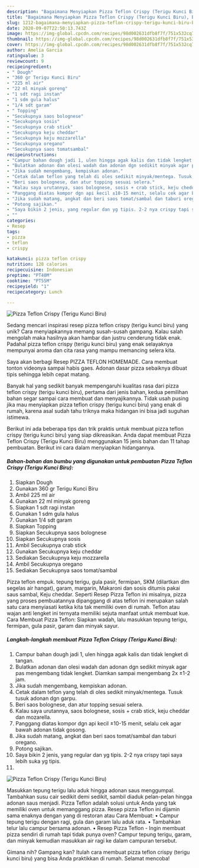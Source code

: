 ```yaml
---
description: "Bagaimana Menyiapkan Pizza Teflon Crispy (Terigu Kunci Biru), Bisa Manjain Lidah"
title: "Bagaimana Menyiapkan Pizza Teflon Crispy (Terigu Kunci Biru), Bisa Manjain Lidah"
slug: 1212-bagaimana-menyiapkan-pizza-teflon-crispy-terigu-kunci-biru-bisa-manjain-lidah
date: 2020-09-07T22:50:13.743Z
image: https://img-global.cpcdn.com/recipes/98d002631dfb8f7f/751x532cq70/pizza-teflon-crispy-terigu-kunci-biru-foto-resep-utama.jpg
thumbnail: https://img-global.cpcdn.com/recipes/98d002631dfb8f7f/751x532cq70/pizza-teflon-crispy-terigu-kunci-biru-foto-resep-utama.jpg
cover: https://img-global.cpcdn.com/recipes/98d002631dfb8f7f/751x532cq70/pizza-teflon-crispy-terigu-kunci-biru-foto-resep-utama.jpg
author: Amelia Garcia
ratingvalue: 3
reviewcount: 9
recipeingredient:
- " Dough"
- "360 gr Terigu Kunci Biru"
- "225 ml air"
- "22 ml minyak goreng"
- "1 sdt ragi instan"
- "1 sdm gula halus"
- "1/4 sdt garam"
- " Topping"
- "Secukupnya saos bolognese"
- "Secukupnya sosis"
- "Secukupnya crab stick"
- "Secukupnya keju cheddar"
- "Secukupnya keju mozzarella"
- "Secukupnya oregano"
- "Secukupnya saos tomatsambal"
recipeinstructions:
- "Campur bahan dough jadi 1, ulen hingga agak kalis dan tidak lengket di tangan."
- "Bulatkan adonan dan olesi wadah dan adonan dgn sedikit minyak agar pas mengembang tidak lengket. Diamkan sampai mengembang 2x ±1-2 jam."
- "Jika sudah mengembang, kempiskan adonan."
- "Cetak dalam teflon yang telah di oles sedikit minyak/mentega. Tusuk tusuk adonan dgn garpu."
- "Beri saos bolognese, dan atur topping sesuai selera."
- "Kalau saya urutannya, saos bolognese, sosis + crab stick, keju cheddar dan mozarella."
- "Panggang diatas kompor dgn api kecil ±10-15 menit, selalu cek agar bawah adonan tidak gosong."
- "Jika sudah matang, angkat dan beri saos tomat/sambal dan taburi oregano."
- "Potong sajikan."
- "Saya bikin 2 jenis, yang regular dan yg tipis. 2-2 nya crispy tapi saya lebih suka yg tipis."
- ""
categories:
- Resep
tags:
- pizza
- teflon
- crispy

katakunci: pizza teflon crispy 
nutrition: 128 calories
recipecuisine: Indonesian
preptime: "PT40M"
cooktime: "PT55M"
recipeyield: "1"
recipecategory: Lunch

---
```



![Pizza Teflon Crispy (Terigu Kunci Biru)](https://img-global.cpcdn.com/recipes/98d002631dfb8f7f/751x532cq70/pizza-teflon-crispy-terigu-kunci-biru-foto-resep-utama.jpg)

Sedang mencari inspirasi resep pizza teflon crispy (terigu kunci biru) yang unik? Cara menyiapkannya memang susah-susah gampang. Kalau salah mengolah maka hasilnya akan hambar dan justru cenderung tidak enak. Padahal pizza teflon crispy (terigu kunci biru) yang enak selayaknya mempunyai aroma dan cita rasa yang mampu memancing selera kita.

Saya akan berbagi Resep PIZZA TEFLON HOMEMADE. Cara membuat tonton videonya sampai habis gaes. Adonan dasar pizza sebaiknya dibuat tipis sehingga lebih cepat matang.

Banyak hal yang sedikit banyak mempengaruhi kualitas rasa dari pizza teflon crispy (terigu kunci biru), pertama dari jenis bahan, kedua pemilihan bahan segar sampai cara membuat dan menyajikannya. Tidak usah pusing jika mau menyiapkan pizza teflon crispy (terigu kunci biru) yang enak di rumah, karena asal sudah tahu triknya maka hidangan ini bisa jadi suguhan istimewa.


Berikut ini ada beberapa tips dan trik praktis untuk membuat pizza teflon crispy (terigu kunci biru) yang siap dikreasikan. Anda dapat membuat Pizza Teflon Crispy (Terigu Kunci Biru) menggunakan 15 jenis bahan dan 11 tahap pembuatan. Berikut ini cara dalam menyiapkan hidangannya.

<!--inarticleads1-->

##### Bahan-bahan dan bumbu yang digunakan untuk pembuatan Pizza Teflon Crispy (Terigu Kunci Biru):

1. Siapkan  Dough
1. Gunakan 360 gr Terigu Kunci Biru
1. Ambil 225 ml air
1. Gunakan 22 ml minyak goreng
1. Siapkan 1 sdt ragi instan
1. Gunakan 1 sdm gula halus
1. Gunakan 1/4 sdt garam
1. Siapkan  Topping
1. Siapkan Secukupnya saos bolognese
1. Siapkan Secukupnya sosis
1. Ambil Secukupnya crab stick
1. Gunakan Secukupnya keju cheddar
1. Sediakan Secukupnya keju mozzarella
1. Ambil Secukupnya oregano
1. Sediakan Secukupnya saos tomat/sambal


Pizza teflon empuk. tepung terigu, gula pasir, fermipan, SKM (dilartkan dlm segelas air hangat), garam, margarin, Makaroni dan sosis ditumis pakai saus sambal, Keju cheddar. Seperti Resep Pizza Teflon ini misalnya, pizza yang proses pembuatannya dipanggang di atas teflon ini merupakan salah satu cara menyiasati ketika kita tak memiliki oven di rumah. Teflon atau wajan anti lengket ini ternyata memiliki sejuta manfaat untuk membuat kue. Cara Membuat Pizza Teflon: Siapkan wadah, lalu masukkan tepung terigu, fermipan, gula pasir, garam dan minyak sayur. 

<!--inarticleads2-->

##### Langkah-langkah membuat Pizza Teflon Crispy (Terigu Kunci Biru):

1. Campur bahan dough jadi 1, ulen hingga agak kalis dan tidak lengket di tangan.
1. Bulatkan adonan dan olesi wadah dan adonan dgn sedikit minyak agar pas mengembang tidak lengket. Diamkan sampai mengembang 2x ±1-2 jam.
1. Jika sudah mengembang, kempiskan adonan.
1. Cetak dalam teflon yang telah di oles sedikit minyak/mentega. Tusuk tusuk adonan dgn garpu.
1. Beri saos bolognese, dan atur topping sesuai selera.
1. Kalau saya urutannya, saos bolognese, sosis + crab stick, keju cheddar dan mozarella.
1. Panggang diatas kompor dgn api kecil ±10-15 menit, selalu cek agar bawah adonan tidak gosong.
1. Jika sudah matang, angkat dan beri saos tomat/sambal dan taburi oregano.
1. Potong sajikan.
1. Saya bikin 2 jenis, yang regular dan yg tipis. 2-2 nya crispy tapi saya lebih suka yg tipis.
1. 
<img src="//assets-global.cpcdn.com/assets/icons/button_play-2c75c40dde080a61004c1f40b05d8f140eaff45d7e9e6481dc71c63d2e7c4909.png" alt="Pizza Teflon Crispy (Terigu Kunci Biru)">

Masukkan tepung terigu lalu aduk hingga adonan saus menggumpal. Tambahkan susu cair sedikit demi sedikit, sambil diaduk pelan-pelan hingga adonan saus menjadi. Pizza Teflon adalah solusi untuk Anda yang tak memiliki oven untuk memanggang pizza. Resep pizza Teflon ini dijamin sama enaknya dengan yang di restoran atau Cara Membuat: • Campur tepung terigu dengan ragi, gula dan garam lalu aduk rata. • Tambahkan telur lalu campur bersama adonan. • Resep Pizza Teflon - Ingin membuat pizza sendiri di rumah tapi tidak punya oven? Campur tepung terigu, garam, dan minyak kemudian masukkan air ragi ke dalam campuran tersebut. 

Gimana nih? Gampang kan? Itulah cara membuat pizza teflon crispy (terigu kunci biru) yang bisa Anda praktikkan di rumah. Selamat mencoba!
